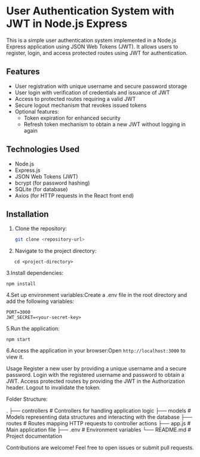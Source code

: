 # User Authentication System with JWT in Node.js Express

This is a simple user authentication system implemented in a Node.js Express application using JSON Web Tokens (JWT). It allows users to register, login, and access protected routes using JWT for authentication.

## Features

- User registration with unique username and secure password storage
- User login with verification of credentials and issuance of JWT
- Access to protected routes requiring a valid JWT
- Secure logout mechanism that revokes issued tokens
- Optional features:
  - Token expiration for enhanced security
  - Refresh token mechanism to obtain a new JWT without logging in again

## Technologies Used

- Node.js
- Express.js
- JSON Web Tokens (JWT)
- bcrypt (for password hashing)
- SQLite (for database)
- Axios (for HTTP requests in the React front end)

## Installation

1. Clone the repository:

   ```bash
   git clone <repository-url>
   ```
2. Navigate to the project directory:
```
   cd <project-directory>
```
3.Install dependencies:
```
npm install
```
4.Set up environment variables:Create a .env file in the root directory and add the following variables:
```
PORT=3000
JWT_SECRET=<your-secret-key>
```
5.Run the application:
```
npm start
```
6.Access the application in your browser:Open ```http://localhost:3000``` to view it.

Usage
Register a new user by providing a unique username and a secure password.
Login with the registered username and password to obtain a JWT.
Access protected routes by providing the JWT in the Authorization header.
Logout to invalidate the token.

Folder Structure:

.
├── controllers        # Controllers for handling application logic
├── models             # Models representing data structures and interacting with the database
├── routes             # Routes mapping HTTP requests to controller actions
├── app.js             # Main application file
├── .env               # Environment variables
└── README.md          # Project documentation


Contributions are welcome! Feel free to open issues or submit pull requests.
